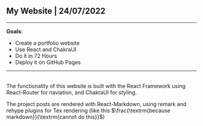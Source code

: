 
## My Website | 24/07/2022
---
**Goals**:
- Create a portfolio website
- Use React and ChakraUI
- Do it in 72 Hours
- Deploy it on GitHub Pages

---
\
The functionality of this website is built with the React Framework using React-Router for naviation, and ChakraUI for styling.

The project posts are rendered with React-Markdown, using remark and rehype plugins for Tex rendering (like this $\frac{\textrm{because markdown}}{\textrm{cannot do this}}$)


